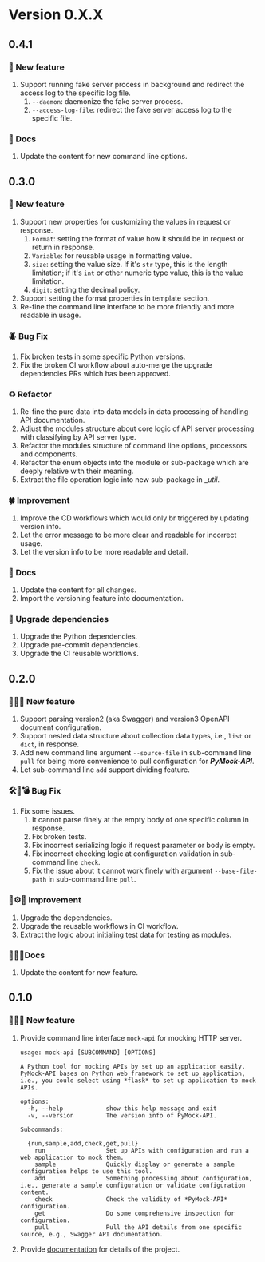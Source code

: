 # Version 0.X.X

## 0.4.1

### 🎉 New feature

1. Support running fake server process in background and redirect the access log to the specific log file.
   1. ``--daemon``: daemonize the fake server process.
   2. ``--access-log-file``: redirect the fake server access log to the specific file.


### 📑 Docs

1. Update the content for new command line options.


## 0.3.0

### 🎉 New feature

1. Support new properties for customizing the values in request or response.
   1. ``Format``: setting the format of value how it should be in request or return in response.
   2. ``Variable``: for reusable usage in formatting value.
   3. ``size``: setting the value size. If it's ``str`` type, this is the length limitation; if it's ``int`` or other numeric type value, this is the value limitation.
   4. ``digit``: setting the decimal policy.
2. Support setting the format properties in template section.
3. Re-fine the command line interface to be more friendly and more readable in usage.


### 🪲 Bug Fix

1. Fix broken tests in some specific Python versions.
2. Fix the broken CI workflow about auto-merge the upgrade dependencies PRs which has been approved.


### ♻️ Refactor

1. Re-fine the pure data into data models in data processing of handling API documentation.
2. Adjust the modules structure about core logic of API server processing with classifying by API server type.
3. Refactor the modules structure of command line options, processors and components.
4. Refactor the enum objects into the module or sub-package which are deeply relative with their meaning.
5. Extract the file operation logic into new sub-package in __util_.


### 🍀 Improvement

1. Improve the CD workflows which would only br triggered by updating version info.
2. Let the error message to be more clear and readable for incorrect usage.
3. Let the version info to be more readable and detail.


### 📑 Docs

1. Update the content for all changes.
2. Import the versioning feature into documentation.


### 🤖 Upgrade dependencies

1. Upgrade the Python dependencies.
2. Upgrade pre-commit dependencies.
3. Upgrade the CI reusable workflows.


## 0.2.0

### 🎉🎊🍾 New feature

1. Support parsing version2 (aka Swagger) and version3 OpenAPI document configuration.
2. Support nested data structure about collection data types, i.e., ``list`` or ``dict``, in response.
3. Add new command line argument ``--source-file`` in sub-command line ``pull`` for being more convenience to pull configuration for **_PyMock-API_**.
4. Let sub-command line ``add`` support dividing feature.


### 🛠🐛💣 Bug Fix

1. Fix some issues.
   1. It cannot parse finely at the empty body of one specific column in response.
   2. Fix broken tests.
   3. Fix incorrect serializing logic if request parameter or body is empty.
   4. Fix incorrect checking logic at configuration validation in sub-command line ``check``.
   5. Fix the issue about it cannot work finely with argument ``--base-file-path`` in sub-command line ``pull``.


### 🤖⚙️🔧 Improvement

1. Upgrade the dependencies.
2. Upgrade the reusable workflows in CI workflow.
3. Extract the logic about initialing test data for testing as modules.


### 📝📑📗Docs

1. Update the content for new feature.


## 0.1.0

### 🎉🎊🍾 New feature

1. Provide command line interface ``mock-api`` for mocking HTTP server.

    ```shell
    usage: mock-api [SUBCOMMAND] [OPTIONS]
    
    A Python tool for mocking APIs by set up an application easily. PyMock-API bases on Python web framework to set up application, i.e., you could select using *flask* to set up application to mock APIs.
    
    options:
      -h, --help            show this help message and exit
      -v, --version         The version info of PyMock-API.
    
    Subcommands:
    
      {run,sample,add,check,get,pull}
        run                 Set up APIs with configuration and run a web application to mock them.
        sample              Quickly display or generate a sample configuration helps to use this tool.
        add                 Something processing about configuration, i.e., generate a sample configuration or validate configuration content.
        check               Check the validity of *PyMock-API* configuration.
        get                 Do some comprehensive inspection for configuration.
        pull                Pull the API details from one specific source, e.g., Swagger API documentation.
    ```

2. Provide [documentation](https://chisanan232.github.io/PyMock-Server/) for details of the project.
